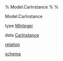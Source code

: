 % Model.CarInstance
% 
% 

Model.CarInstance

type [MInteger](Model-CarInstance.html#t:MInteger)

data [CarInstance](Model-CarInstance.html#t:CarInstance)

[relation](Model-CarInstance.html#v:relation)

[schema](Model-CarInstance.html#v:schema)
